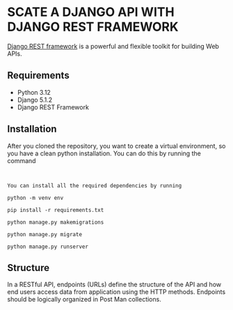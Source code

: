 # SCATE A DJANGO API WITH DJANGO REST FRAMEWORK
[Django REST framework](http://www.django-rest-framework.org/) is a powerful and flexible toolkit for building Web APIs.

## Requirements
- Python 3.12
- Django 5.1.2
- Django REST Framework

## Installation
After you cloned the repository, you want to create a virtual environment, so you have a clean python installation.
You can do this by running the command
```


You can install all the required dependencies by running

python -m venv env

pip install -r requirements.txt

python manage.py makemigrations

python manage.py migrate

python manage.py runserver

```



## Structure
In a RESTful API, endpoints (URLs) define the structure of the API and how end users access data from application using the HTTP methods. Endpoints should be logically organized in Post Man collections.


